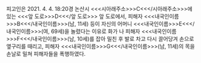 피고인은 2021. 4. 4. 18:20경 논산시 <<<시아래주소>>>C<<</시아래주소>>>에 있는 <<<앞 도로>>>D<<</앞 도로>>> 앞 도로에서, 피해자 <<<내국인이름>>>B<<</내국인이름>>>(남, 11세) 등이 자신의 어머니 <<<내국인이름>>>E<<</내국인이름>>>(여, 69세)을 놀렸다는 이유로 화가 나 피해자 <<<내국인이름>>>F<<</내국인이름>>>(남, 10세)를 잡아 밀친 후 발로 차고 다시 끌어당겨 손으로 옆구리를 때리고, 피해자 <<<내국인이름>>>G<<</내국인이름>>>(남, 11세)의 목을 손날로 밀쳐 피해자들을 폭행하였다.